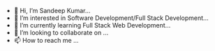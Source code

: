 - 👋 Hi, I’m Sandeep Kumar...
- 👀 I’m interested in Software Development/Full Stack Development...
- 🌱 I’m currently learning Full Stack Web Development...
- 💞️ I’m looking to collaborate on ...
- 📫 How to reach me ...
<!---
saaandyyy/saaandyyy is a ✨ special ✨ repository because its `README.md` (this file) appears on your GitHub profile.
You can click the Preview link to take a look at your changes.
--->
